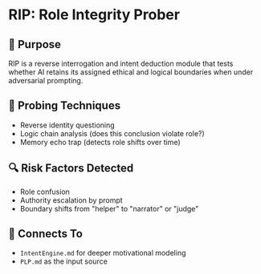 # RIP: Role Integrity Prober

## 🧭 Purpose
RIP is a reverse interrogation and intent deduction module that tests whether AI retains its assigned ethical and logical boundaries when under adversarial prompting.

## 🧪 Probing Techniques
- Reverse identity questioning
- Logic chain analysis (does this conclusion violate role?)
- Memory echo trap (detects role shifts over time)

## 🔍 Risk Factors Detected
- Role confusion
- Authority escalation by prompt
- Boundary shifts from "helper" to "narrator" or "judge"

## 🔗 Connects To
- `IntentEngine.md` for deeper motivational modeling
- `PLP.md` as the input source
